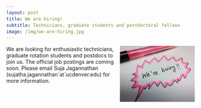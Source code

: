 ```yaml
---
layout: post
title: We are hiring!
subtitle: Technicians, graduate students and postdoctoral fellows
image: /img/we-are-hiring.jpg
---
```

<img align="right" src="/img/we-are-hiring.jpg" style="width:200px !important;height:150px !important;" />
We are looking for enthusiastic technicians, graduate rotation students and postdocs to join us. The official job postings are coming soon. Please email Suja Jagannathan (sujatha.jagannathan`at`ucdenver.edu) for more information. 

<br>
<br>

